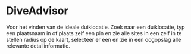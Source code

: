# DiveAdvisor
Voor het vinden van de ideale duiklocatie. Zoek naar een duiklocatie, typ een plaatsnaam in of plaats zelf een pin en zie alle sites in een zelf in te stellen radius op de kaart, selecteer er een en zie in een oogopslag alle relevante detailinformatie.

